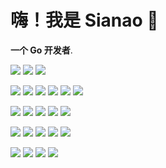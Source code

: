 

# 嗨！我是 Sianao 👋

**一个 Go 开发者**.




<p>
    <img src="https://img.shields.io/badge/OneDrive-white?style=for-the-badge&logo=Microsoft%20OneDrive&logoColor=0078D4" style="display: inline-block; border-radius: 0px;" />
    <img src="https://img.shields.io/badge/gitlab%20ci-%23181717.svg?style=for-the-badge&logo=gitlab&logoColor=white" style="display: inline-block; border-radius: 0px;" />
    <img src="https://img.shields.io/badge/github%20actions-%232671E5.svg?style=for-the-badge&logo=githubactions&logoColor=white" style="display: inline-block; border-radius: 0px;" />
</p>
<p>
    <img src="https://img.shields.io/badge/MariaDB-003545?style=for-the-badge&logo=mariadb&logoColor=white" style="display: inline-block; border-radius: 0px;" />
    <img src="https://img.shields.io/badge/mysql-4479A1.svg?style=for-the-badge&logo=mysql&logoColor=white" style="display: inline-block; border-radius: 0px;" />
    <img src="https://img.shields.io/badge/MongoDB-%234ea94b.svg?style=for-the-badge&logo=mongodb&logoColor=white" style="display: inline-block; border-radius: 0px;" />
    <img src="https://img.shields.io/badge/redis-%23DD0031.svg?style=for-the-badge&logo=redis&logoColor=white" style="display: inline-block; border-radius: 0px;" />
    <img src="https://img.shields.io/badge/Rabbitmq-FF6600?style=for-the-badge&logo=rabbitmq&logoColor=white" style="display: inline-block; border-radius: 0px;" />
    <img src="https://img.shields.io/badge/Apache%20Kafka-000?style=for-the-badge&logo=apachekafka" style="display: inline-block; border-radius: 0px;" />
</p>
<p>
    <img src="https://img.shields.io/badge/GoLand-0f0f0f?&style=for-the-badge&logo=goland&logoColor=white" style="display: inline-block; border-radius: 0px;" />
    <img src="https://img.shields.io/badge/VIM-%2311AB00.svg?style=for-the-badge&logo=vim&logoColor=white" style="display: inline-block; border-radius: 0px;" />
    <img src="https://img.shields.io/badge/Visual%20Studio%20Code-0078d7.svg?style=for-the-badge&logo=visual-studio-code&logoColor=white" style="display: inline-block; border-radius: 0px;" />
    <img src="https://img.shields.io/badge/pycharm-143?style=for-the-badge&logo=pycharm&logoColor=black&color=black&labelColor=green" style="display: inline-block; border-radius: 0px;" />
    <img src="https://img.shields.io/badge/git-%23F05033.svg?style=for-the-badge&logo=git&logoColor=white" style="display: inline-block; border-radius: 0px;" />
</p>
<p>
    <img src="https://img.shields.io/badge/go-%2300ADD8.svg?style=for-the-badge&logo=go&logoColor=white" style="display: inline-block; border-radius: 0px;" />
    <img src="https://img.shields.io/badge/-GraphQL-E10098?style=for-the-badge&logo=graphql&logoColor=white" style="display: inline-block; border-radius: 0px;" />
    <img src="https://img.shields.io/badge/c-%2300599C.svg?style=for-the-badge&logo=c&logoColor=white" style="display: inline-block; border-radius: 0px;" />
    <img src="https://img.shields.io/badge/python-3670A0?style=for-the-badge&logo=python&logoColor=ffdd54" style="display: inline-block; border-radius: 0px;" />
    <img src="https://img.shields.io/badge/rust-%23000000.svg?style=for-the-badge&logo=rust&logoColor=white" style="display: inline-block; border-radius: 0px;" />
</p>
<p>
    <img src="https://img.shields.io/badge/Arch%20Linux-1793D1?logo=arch-linux&logoColor=fff&style=for-the-badge" style="display: inline-block; border-radius: 0px;" />
    <img src="https://img.shields.io/badge/WeChat-07C160?style=for-the-badge&logo=wechat&logoColor=white" style="display: inline-block; border-radius: 0px;" />
    <img src="https://img.shields.io/badge/OnePlus-%23F5010C.svg?style=for-the-badge&logo=oneplus&logoColor=white" style="display: inline-block; border-radius: 0px;" />
    <img src="https://img.shields.io/badge/Google%20Chrome-4285F4?style=for-the-badge&logo=GoogleChrome&logoColor=white" style="display: inline-block; border-radius: 0px;" />
</p>










